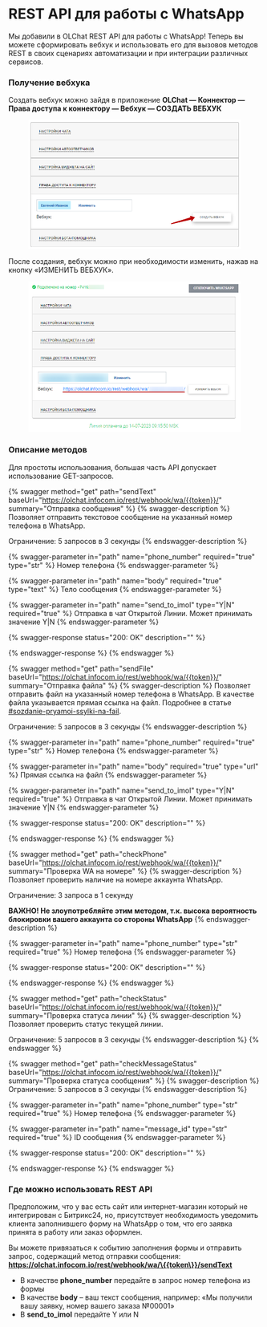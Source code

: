 # REST API для работы с WhatsApp

Мы добавили в OLChat REST API для работы с WhatsApp! Теперь вы можете сформировать вебхук и использовать его для вызовов методов REST в своих сценариях автоматизации и при интеграции различных сервисов.

### Получение вебхука

Создать вебхук можно зайдя в приложение **OLChat — Коннектор — Права доступа к коннектору — Вебхук — СОЗДАТЬ ВЕБХУК**

<figure><img src="../.gitbook/assets/image (760).png" alt=""><figcaption></figcaption></figure>

После создания, вебхук можно при необходимости изменить, нажав на кнопку «ИЗМЕНИТЬ ВЕБХУК».

<figure><img src="../.gitbook/assets/image (290).png" alt=""><figcaption></figcaption></figure>

### Описание методов

Для простоты использования, большая часть API допускает использование GET-запросов.&#x20;

{% swagger method="get" path="sendText" baseUrl="https://olchat.infocom.io/rest/webhook/wa/{{token}}/" summary="Отправка сообщения" %}
{% swagger-description %}
Позволяет отправить текстовое сообщение на указанный номер телефона в WhatsApp.

Ограничение: 5 запросов в 3 секунды
{% endswagger-description %}

{% swagger-parameter in="path" name="phone_number" required="true" type="str" %}
Номер телефона
{% endswagger-parameter %}

{% swagger-parameter in="path" name="body" required="true" type="text" %}
Тело сообщения
{% endswagger-parameter %}

{% swagger-parameter in="path" name="send_to_imol" type="Y|N" required="true" %}
Отправка в чат Открытой Линии. Может принимать значение Y|N
{% endswagger-parameter %}

{% swagger-response status="200: OK" description="" %}

{% endswagger-response %}
{% endswagger %}

{% swagger method="get" path="sendFile" baseUrl="https://olchat.infocom.io/rest/webhook/wa/{{token}}/" summary="Отправка файла" %}
{% swagger-description %}
Позволяет отправить файл на указанный номер телефона в WhatsApp. В качестве файла указывается прямая ссылка на файл. Подробнее в статье [#sozdanie-pryamoi-ssylki-na-fail](../roboty-i-aktiviti/sozdanie-pryamoi-ssylki-na-fail.md#sozdanie-pryamoi-ssylki-na-fail "mention").

Ограничение: 5 запросов в 3 секунды
{% endswagger-description %}

{% swagger-parameter in="path" name="phone_number" required="true" type="str" %}
Номер телефона
{% endswagger-parameter %}

{% swagger-parameter in="path" name="body" required="true" type="url" %}
Прямая ссылка на файл
{% endswagger-parameter %}

{% swagger-parameter in="path" name="send_to_imol" type="Y|N" required="true" %}
Отправка в чат Открытой Линии. Может принимать значение Y|N
{% endswagger-parameter %}

{% swagger-response status="200: OK" description="" %}

{% endswagger-response %}
{% endswagger %}

{% swagger method="get" path="checkPhone" baseUrl="https://olchat.infocom.io/rest/webhook/wa/{{token}}/" summary="Проверка WA на номере" %}
{% swagger-description %}
Позволяет проверить наличие на номере аккаунта WhatsApp.

Ограничение: 3 запроса в 1 секунду

**ВАЖНО! Не злоупотребляйте этим методом, т.к. высока вероятность блокировки вашего аккаунта со стороны WhatsApp**
{% endswagger-description %}

{% swagger-parameter in="path" name="phone_number" type="str" required="true" %}
Номер телефона
{% endswagger-parameter %}

{% swagger-response status="200: OK" description="" %}

{% endswagger-response %}
{% endswagger %}

{% swagger method="get" path="checkStatus" baseUrl="https://olchat.infocom.io/rest/webhook/wa/{{token}}/" summary="Проверка статуса линии" %}
{% swagger-description %}
Позволяет проверить статус текущей линии.

Ограничение: 5 запросов в 3 секунды
{% endswagger-description %}
{% endswagger %}

{% swagger method="get" path="checkMessageStatus" baseUrl="https://olchat.infocom.io/rest/webhook/wa/{{token}}/" summary="Проверка статуса сообщения" %}
{% swagger-description %}
Ограничение: 5 запросов в 3 секунды
{% endswagger-description %}

{% swagger-parameter in="path" name="phone_number" type="str" required="true" %}
Номер телефона
{% endswagger-parameter %}

{% swagger-parameter in="path" name="message_id" type="str" required="true" %}
ID сообщения
{% endswagger-parameter %}

{% swagger-response status="200: OK" description="" %}

{% endswagger-response %}
{% endswagger %}

### Где можно использовать REST API

Предположим, что у вас есть сайт или интернет-магазин который не интегрирован с Битрикс24, но, присутствует необходимость уведомить клиента заполнившего форму на WhatsApp о том, что его заявка принята в работу или заказ оформлен.

Вы можете привязаться к событию заполнения формы и отправить запрос, содержащий метод отправки сообщения: **https://olchat.infocom.io/rest/webhook/wa/\{{token\}}/sendText**

* В качестве **phone\_number** передайте в запрос номер телефона из формы
* В качестве **body** – ваш текст сообщения, например: «Мы получили вашу заявку, номер вашего заказа №00001»
* В **send\_to\_imol** передайте Y или N
